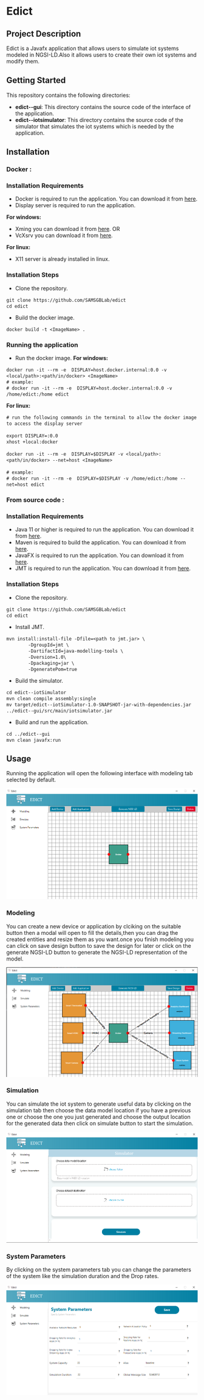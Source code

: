 # Edict

## Project Description
Edict is a Javafx application that allows users to simulate iot systems modeled in NGSI-LD.Also it allows users to create their own iot systems and modify them.

## Getting Started
This repository contains the following directories:
* **edict--gui**: This directory contains the source code of the interface of the application.
* **edict--iotsimulator**: This directory contains the source code of the simulator that simulates the iot systems which is needed by the application.


## Installation
### <B>Docker</B> :
### Installation Requirements
- Docker is required to run the application. You can download it from [here](https://www.docker.com/products/docker-desktop).
- Display server is required to run the application.

<B> For windows: </B>
- Xming you can download it from [here](https://sourceforge.net/projects/xming/).
OR
- VcXsrv you can download it from [here](https://sourceforge.net/projects/vcxsrv/).
  
<B>For linux: </B>
- X11 server is already installed in linux.

### Installation Steps
- Clone the repository.
```
git clone https://github.com/SAMSGBLab/edict 
cd edict
```
- Build the docker image.
```
docker build -t <ImageName> .
```

### Running the application
- Run the docker image.
<B> For windows: </B>
```
docker run -it --rm -e  DISPLAY=host.docker.internal:0.0 -v <local/path>:<path/in/docker> <ImageName>
# example:
# docker run -it --rm -e  DISPLAY=host.docker.internal:0.0 -v /home/edict:/home edict
```
<B> For linux: </B>

```
# run the following commands in the terminal to allow the docker image to access the display server

export DISPLAY=:0.0
xhost +local:docker

docker run -it --rm -e  DISPLAY=$DISPLAY -v <local/path>:<path/in/docker> --net=host <ImageName>

# example:
# docker run -it --rm -e  DISPLAY=$DISPLAY -v /home/edict:/home --net=host edict

```

### <B>From source code</B> :
### Installation Requirements
- Java 11 or higher is required to run the application. You can download it from [here](https://www.oracle.com/java/technologies/javase-jdk11-downloads.html).
- Maven is required to build the application. You can download it from [here](https://maven.apache.org/download.cgi).
- JavaFX is required to run the application. You can download it from [here](https://gluonhq.com/products/javafx/).
- JMT is required to run the application. You can download it from [here](http://sourceforge.net/projects/jmt/files/jmt/JMT-1.2.0/JMT-singlejar-1.2.0.jar/download).

### Installation Steps
- Clone the repository.
```
git clone https://github.com/SAMSGBLab/edict 
cd edict
```
- Install JMT.
```
mvn install:install-file -Dfile=<path to jmt.jar> \
        -DgroupId=jmt \
        -DartifactId=java-modelling-tools \
        -Dversion=1.0\
        -Dpackaging=jar \
        -DgeneratePom=true
```
- Build the simulator.
```
cd edict--iotSimulator
mvn clean compile assembly:single
mv target/edict--iotSimulator-1.0-SNAPSHOT-jar-with-dependencies.jar ../edict--gui/src/main/iotsimulator.jar
```
- Build and run the application.
```
cd ../edict--gui
mvn clean javafx:run
```

## Usage

Running the application will open the following interface with modeling tab selected by default.

![home screen](/images/homeEmpty.png)

### Modeling

You can create a new device or application by clciking on the suitable button  then a modal will open to fill the details,then you can drag the created entities and resize them as you want.once you finish modeling you can click on save design button to save the design for later or click on the generate NGSI-LD button to generate the NGSI-LD representation of the model.

![modeling screen](/images/modeling.png)

### Simulation

You can simulate the iot system to generate useful data by clicking on the simulation tab then choose the data model location if you have a previous one or choose the one you just generated and choose the output location for the generated data then click on simulate button to start the simulation.


![simulation screen](/images/simulation.png)

### System Parameters
By clicking on the system parameters tab you can change the parameters of the system like the simulation duration and the Drop rates.

![system parameters screen](/images/systemParameters.png)



